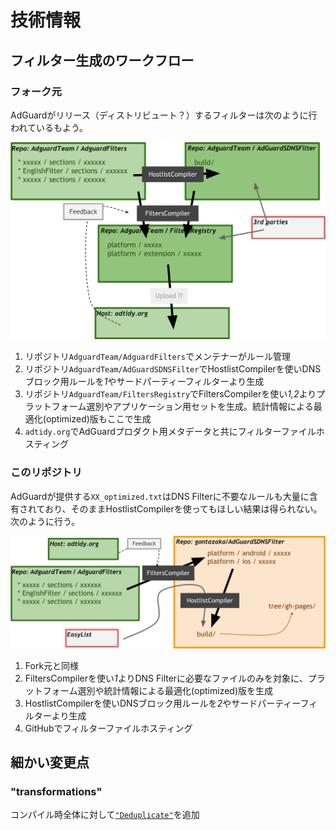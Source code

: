 # 技術情報

## フィルター生成のワークフロー
### フォーク元

AdGuardがリリース（ディストリビュート？）するフィルターは次のように行われているもよう。

![AdGuardフィルターのワークフロー](./ag_filter_workflow.svg)

1. リポジトリ`AdguardTeam/AdguardFilters`でメンテナーがルール管理
2. リポジトリ`AdguardTeam/AdGuardSDNSFilter`でHostlistCompilerを使いDNSブロック用ルールを*1*やサードパーティーフィルターより生成
3. リポジトリ`AdguardTeam/FiltersRegistry`でFiltersCompilerを使い*1,2*よりプラットフォーム選別やアプリケーション用セットを生成。統計情報による最適化(optimized)版もここで生成
4. `adtidy.org`でAdGuardプロダクト用メタデータと共にフィルターファイルホスティング

### このリポジトリ

AdGuardが提供する`XX_optimized.txt`はDNS Filterに不要なルールも大量に含有されており、そのままHostlistCompilerを使ってもほしい結果は得られない。次のように行う。

![フォーク後DNSフィルターのワークフロー](./ag_filter_forked_workflow.svg)

1. Fork元と同様
2. FiltersCompilerを使い*1*よりDNS Filterに必要なファイルのみを対象に、プラットフォーム選別や統計情報による最適化(optimized)版を生成
3. HostlistCompilerを使いDNSブロック用ルールを*2*やサードパーティーフィルターより生成
4. GitHubでフィルターファイルホスティング

## 細かい変更点

### "transformations"
コンパイル時全体に対して[`"Deduplicate"`](https://github.com/AdguardTeam/HostlistCompiler#deduplicate)を追加
